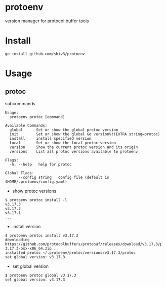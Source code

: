 # protoenv

version manager for protocol buffer tools


# Install

```
go install github.com/shiv3/protoenv
```

# Usage

## protoc

subcommands

```
Usage:
  protoenv protoc [command]

Available Commands:
  global      Set or show the global protoc version
  init        Set or show the global Go version%!(EXTRA string=protoc)
  install     install specified version
  local       Set or show the local protoc version
  version     Show the current protoc version and its origin
  versions    List all protoc versions available to protoenv

Flags:
  -h, --help   help for protoc

Global Flags:
      --config string   config file (default is $HOME/.protoenv/config.yaml)
```

- show protoc versions

```
$ protoenv protoc install -l
v3.17.3
v3.17.2
v3.17.1
...
```

- install version

```
$ protoenv protoc install v3.17.3
downloading https://github.com/protocolbuffers/protobuf/releases/download/v3.17.3/protoc-3.17.3-osx-x86_64.zip ..
installed protoc ~/.protoenv/protoc/versions/v3.17.3/protoc
set global version: v3.17.3
```

- set global version

```
$ protoenv protoc global v3.17.3
set global version: v3.17.3
```
